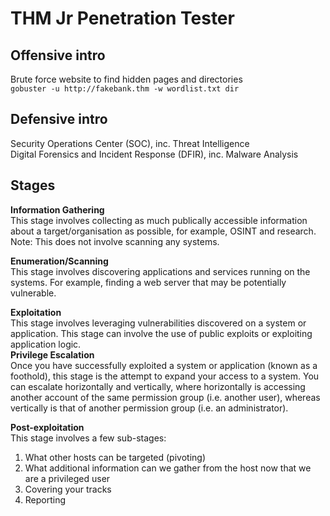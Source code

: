 # THM Jr Penetration Tester


## Offensive intro
Brute force website to find hidden pages and directories  
`gobuster -u http://fakebank.thm -w wordlist.txt dir`

## Defensive intro
Security Operations Center (SOC), inc. Threat Intelligence  
Digital Forensics and Incident Response (DFIR), inc. Malware Analysis

## Stages

**Information Gathering**  
This stage involves collecting as much publically accessible information about a target/organisation as possible, for example, OSINT and research.  
Note: This does not involve scanning any systems.  

**Enumeration/Scanning**  
This stage involves discovering applications and services running on the systems. For example, finding a web server that may be potentially vulnerable.  

**Exploitation**  
This stage involves leveraging vulnerabilities discovered on a system or application. This stage can involve the use of public exploits or exploiting application logic.  
**Privilege Escalation**  
Once you have successfully exploited a system or application (known as a foothold), this stage is the attempt to expand your access to a system. You can escalate horizontally and vertically, where horizontally is accessing another account of the same permission group (i.e. another user), whereas vertically is that of another permission group (i.e. an administrator).  

**Post-exploitation**	 
This stage involves a few sub-stages:  
1. What other hosts can be targeted (pivoting)  
2. What additional information can we gather from the host now that we are a privileged user  
3. Covering your tracks  
4. Reporting


